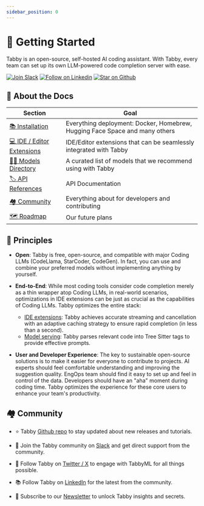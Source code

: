 ```yaml
---
sidebar_position: 0
---
```

# 👋 Getting Started

Tabby is an open-source, self-hosted AI coding assistant. With Tabby, every team can set up its own LLM-powered code completion server with ease.

[![Join Slack](https://shields.io/badge/Join%20Slack-e29351?logo=slack)](https://join.slack.com/t/tabbycommunity/shared_invite/zt-1xeiddizp-bciR2RtFTaJ37RBxr8VxpA)
[![Follow on Linkedin](https://shields.io/badge/Follow%20on%20Linkedin-e29351?logo=linkedin)](https://www.linkedin.com/company/tabbyml/)
[![Star on Github](https://img.shields.io/github/stars/TabbyML/tabby?labelColor=e29351&label=Star&color=ffffff&logo=github)](https://github.com/TabbyML/tabby)

## 📄 About the Docs

| Section                                     | Goal                                                                        |
| ------------------------------------------- | --------------------------------------------------------------------------- |
| [📚 Installation](/docs/installation)           | Everything deployment: Docker, Homebrew, Hugging Face Space and many others |
| [💻 IDE / Editor Extensions](/docs/extensions)  | IDE/Editor extensions that can be seamlessly integrated with Tabby          |
| [🧑‍🔬 Models Directory](/docs/models)             | A curated list of models that we recommend using with Tabby                 |
| [🏷️ API References](/api)                   | API Documentation                                                           |
| [🏘️ Community](#%EF%B8%8F-community)        | Everything about for developers and contributing                            |
| [🗺️ Roadmap](/docs/roadmap)                     | Our future plans                                                            |

## 📏 Principles

* **Open**: Tabby is free, open-source, and compatible with major Coding LLMs (CodeLlama, StarCoder, CodeGen). In fact, you can use and combine your preferred models without implementing anything by yourself.

* **End-to-End**: While most coding tools consider code completion merely as a thin wrapper atop Coding LLMs, in real-world scenarios, optimizations in IDE extensions can be just as crucial as the capabilities of Coding LLMs.
Tabby optimizes the entire stack:
  + <u>IDE extensions</u>: Tabby achieves accurate streaming and cancellation with an adaptive caching strategy to ensure rapid completion (in less than a second).
  + <u>Model serving</u>: Tabby parses relevant code into Tree Sitter tags to provide effective prompts.

* **User and Developer Experience**: The key to sustainable open-source solutions is to make it easier for everyone to contribute to projects.
AI experts should feel comfortable understanding and improving the suggestion quality.
EngOps team should find it easy to set up and feel in control of the data.
Developers should have an "aha" moment during coding time.
Tabby optimizes the experience for these core users to enhance your team's productivity.

## 🏘️ Community

- ⭐ Tabby [Github repo](https://github.com/TabbyML/tabby) to stay updated about new releases and tutorials.

- 🙋 Join the Tabby community on [Slack](https://join.slack.com/t/tabbycommunity/shared_invite/zt-1xeiddizp-bciR2RtFTaJ37RBxr8VxpA) and get direct support from the community.

- 🎤 Follow Tabby on [Twitter / X](https://twitter.com/Tabby_ML) to engage with TabbyML for all things possible.

- 📚 Follow Tabby on [LinkedIn](https://www.linkedin.com/company/tabbyml/) for the latest from the community.

- 💌 Subscribe to our [Newsletter](https://tinyletter.com/tabbyml/) to unlock Tabby insights and secrets.
